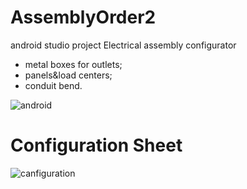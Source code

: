 # AssemblyOrder2
android studio project
Electrical assembly configurator
- metal boxes for outlets;
- panels&load centers;
- conduit bend.

![android](https://user-images.githubusercontent.com/43278778/49737580-3ec32500-fc5b-11e8-8044-95aba4910cd5.jpg)


# Configuration Sheet
![canfiguration](https://user-images.githubusercontent.com/43278778/49742207-0bd25e80-fc66-11e8-9d34-22a0704b03a1.jpg)
